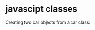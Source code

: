 <html>
<body>
<h1>javascipt classes</h1>
<p>Creating two car objects from a car class:</p>

<p id="demo'></p>

<script>
class car {
 constructor(name, year) {
 	this.name = name;
    this.year = year;
  }
}
const myCar1 = new  Car("Ford", 2015);
const myCar2 = new  Car("Audi", 2019);

documents.getelementbyid("demo"). InnerHTML =
myCar1.name + " " +mycar2.name;
</script>
